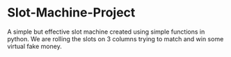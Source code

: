 # Slot-Machine-Project
A simple but effective slot machine created using simple functions in python. We are rolling the slots on 3 columns trying to match and win some virtual fake money.
